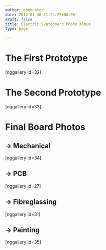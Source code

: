 ```yaml
---
author: gbmhunter
date: 2012-01-30 11:24:27+00:00
draft: false
title: Electric Skateboard Photo Album
type: page

---
```


# The First Prototype

[nggallery id=32]

# The Second Prototype

[nggallery id=33]

# Final Board Photos

## -> Mechanical

[nggallery id=34]

## -> PCB

[nggallery id=27]

## -> Fibreglassing

[nggallery id=31]

## -> Painting

[nggallery id=35]
